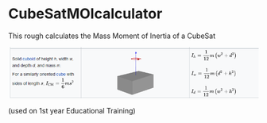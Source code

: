 # CubeSatMOIcalculator
This rough calculates the Mass Moment of Inertia of a CubeSat

![](https://raw.githubusercontent.com/ndanilo8/CubeSatMOIcalculator/master/MOI.png)

(used on 1st year Educational Training)
